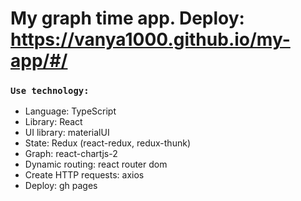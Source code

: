 # My graph time app. Deploy: https://vanya1000.github.io/my-app/#/
### `Use technology:`
* Language: TypeScript
* Library: React
* UI library: materialUI
* State: Redux (react-redux, redux-thunk)
* Graph: react-chartjs-2
* Dynamic routing: react router dom
* Create HTTP requests: axios
* Deploy: gh pages